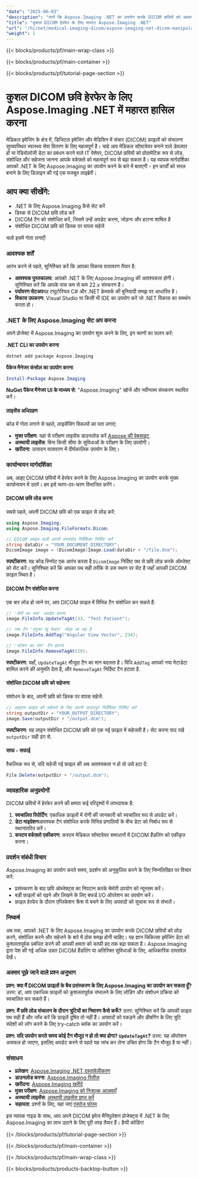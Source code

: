 ```yaml
---
"date": "2025-06-03"
"description": "जानें कि Aspose.Imaging .NET का उपयोग करके DICOM छवियों को आसानी से लोड, संशोधित और सहेजना कैसे सीखें। मेडिकल इमेजिंग में डेवलपर्स के लिए बिल्कुल सही।"
"title": "कुशल DICOM हेरफेर के लिए मास्टर Aspose.Imaging .NET"
"url": "/hi/net/medical-imaging-dicom/aspose-imaging-net-dicom-manipulation-guide/"
"weight": 1
---
```


{{< blocks/products/pf/main-wrap-class >}}

{{< blocks/products/pf/main-container >}}

{{< blocks/products/pf/tutorial-page-section >}}
# कुशल DICOM छवि हेरफेर के लिए Aspose.Imaging .NET में महारत हासिल करना

मेडिकल इमेजिंग के क्षेत्र में, डिजिटल इमेजिंग और मेडिसिन में संचार (DICOM) फ़ाइलों को संभालना सुव्यवस्थित स्वास्थ्य सेवा वितरण के लिए महत्वपूर्ण है। चाहे आप मेडिकल सॉफ़्टवेयर बनाने वाले डेवलपर हों या रेडियोलॉजी डेटा का प्रबंधन करने वाले IT पेशेवर, DICOM छवियों को प्रोग्रामेटिक रूप से लोड, संशोधित और सहेजना जानना आपके वर्कफ़्लो को महत्वपूर्ण रूप से बढ़ा सकता है। यह व्यापक मार्गदर्शिका आपको .NET के लिए Aspose.Imaging का उपयोग करने के बारे में बताएगी - इन कार्यों को सरल बनाने के लिए डिज़ाइन की गई एक मजबूत लाइब्रेरी।

## आप क्या सीखेंगे:
- .NET के लिए Aspose.Imaging कैसे सेट करें
- डिस्क से DICOM छवि लोड करें
- DICOM टैग को संशोधित करें, जिसमें उन्हें अपडेट करना, जोड़ना और हटाना शामिल है
- संशोधित DICOM छवि को डिस्क पर वापस सहेजें

चलो इसमें गोता लगाएँ!

### आवश्यक शर्तें
आरंभ करने से पहले, सुनिश्चित करें कि आपका विकास वातावरण तैयार है:

- **आवश्यक पुस्तकालय**: आपको .NET के लिए Aspose.Imaging की आवश्यकता होगी। सुनिश्चित करें कि आपके पास कम से कम 22.x संस्करण है।
- **पर्यावरण सेटअप**यह ट्यूटोरियल C# और .NET फ्रेमवर्क की बुनियादी समझ पर आधारित है।
- **विकास उपकरण**: Visual Studio या किसी भी IDE का उपयोग करें जो .NET विकास का समर्थन करता हो।

### .NET के लिए Aspose.Imaging सेट अप करना
अपने प्रोजेक्ट में Aspose.Imaging का उपयोग शुरू करने के लिए, इन चरणों का पालन करें:

**.NET CLI का उपयोग करना**
```bash
dotnet add package Aspose.Imaging
```

**पैकेज मैनेजर कंसोल का उपयोग करना**
```powershell
Install-Package Aspose.Imaging
```

**NuGet पैकेज मैनेजर UI के माध्यम से**: "Aspose.Imaging" खोजें और नवीनतम संस्करण स्थापित करें।

#### लाइसेंस अधिग्रहण
कोड में गोता लगाने से पहले, लाइसेंसिंग विकल्पों का पता लगाएं:
- **मुफ्त परीक्षण**: यहां से परीक्षण लाइसेंस डाउनलोड करें [Aspose की वेबसाइट](https://purchase.aspose.com/temporary-license/).
- **अस्थायी लाइसेंस**: बिना किसी सीमा के सुविधाओं के परीक्षण के लिए उपयोगी।
- **खरीदना**: उत्पादन वातावरण में दीर्घकालिक उपयोग के लिए।

### कार्यान्वयन मार्गदर्शिका
अब, आइए DICOM छवियों में हेरफेर करने के लिए Aspose.Imaging का उपयोग करके मुख्य कार्यान्वयन में उतरें। हम इसे चरण-दर-चरण विभाजित करेंगे।

#### DICOM छवि लोड करना
सबसे पहले, अपनी DICOM छवि को एक फ़ाइल से लोड करें:
```csharp
using Aspose.Imaging;
using Aspose.Imaging.FileFormats.Dicom;

// DICOM फ़ाइल वाली अपनी दस्तावेज़ निर्देशिका निर्दिष्ट करें
string dataDir = "YOUR_DOCUMENT_DIRECTORY";
DicomImage image = (DicomImage)Image.Load(dataDir + "/file.dcm");
```
**स्पष्टीकरण**: यह कोड स्निपेट एक आरंभ करता है `DicomImage` निर्दिष्ट पथ से छवि लोड करके ऑब्जेक्ट को सेट करें। सुनिश्चित करें कि आपका पथ सही तरीके से उस स्थान पर सेट है जहाँ आपकी DICOM फ़ाइल स्थित है।

#### DICOM टैग संशोधित करना
एक बार लोड हो जाने पर, आप DICOM फ़ाइल में विभिन्न टैग संशोधित कर सकते हैं:
```csharp
// 'रोगी का नाम' अपडेट करना
image.FileInfo.UpdateTagAt(33, "Test Patient");

// नया टैग 'एंगुलर व्यू वेक्टर' जोड़ा जा रहा है
image.FileInfo.AddTag("Angular View Vector", 234);

// 'स्टेशन का नाम' टैग हटाना
image.FileInfo.RemoveTagAt(29);
```
**स्पष्टीकरण**: यहाँ, `UpdateTagAt` मौजूदा टैग का मान बदलता है। विधि `AddTag` आपको नया मेटाडेटा शामिल करने की अनुमति देता है, और `RemoveTagAt` निर्दिष्ट टैग हटाता है.

#### संशोधित DICOM छवि को सहेजना
संशोधन के बाद, अपनी छवि को डिस्क पर वापस सहेजें:
```csharp
// अद्यतन फ़ाइल को सहेजने के लिए अपनी आउटपुट निर्देशिका निर्दिष्ट करें
string outputDir = "YOUR_OUTPUT_DIRECTORY";
image.Save(outputDir + "/output.dcm");
```
**स्पष्टीकरण**: यह लाइन संशोधित DICOM छवि को एक नई फ़ाइल में सहेजती है। सेट करना याद रखें `outputDir` सही ढंग से.

#### साफ - सफाई
वैकल्पिक रूप से, यदि सहेजी गई फ़ाइल की अब आवश्यकता न हो तो उसे हटा दें:
```csharp
File.Delete(outputDir + "/output.dcm");
```

### व्यावहारिक अनुप्रयोगों
DICOM छवियों में हेरफेर करने की क्षमता कई परिदृश्यों में लाभदायक है:
1. **स्वचालित रिपोर्टिंग**: एकाधिक फ़ाइलों में रोगी की जानकारी को स्वचालित रूप से अपडेट करें।
2. **डेटा माइग्रेशन**आवश्यक टैग संशोधित करके विभिन्न प्रणालियों के बीच डेटा को निर्बाध रूप से स्थानांतरित करें।
3. **कस्टम वर्कफ़्लो एकीकरण**: कस्टम मेडिकल सॉफ्टवेयर समाधानों में DICOM हैंडलिंग को एकीकृत करना।

### प्रदर्शन संबंधी विचार
Aspose.Imaging का उपयोग करते समय, प्रदर्शन को अनुकूलित करने के लिए निम्नलिखित पर विचार करें:
- प्रसंस्करण के बाद छवि ऑब्जेक्ट्स का निपटान करके मेमोरी उपयोग को न्यूनतम करें।
- बड़ी फ़ाइलों को पढ़ने और लिखने के लिए बफर्ड I/O ऑपरेशन का उपयोग करें।
- फ़ाइल हेरफेर के दौरान एप्लिकेशन क्रैश से बचने के लिए अपवादों को सुचारू रूप से संभालें।

### निष्कर्ष
अब तक, आपको .NET के लिए Aspose.Imaging का उपयोग करके DICOM छवियों को लोड करने, संशोधित करने और सहेजने के बारे में ठोस समझ होनी चाहिए। यह ज्ञान चिकित्सा इमेजिंग डेटा को कुशलतापूर्वक प्रबंधित करने की आपकी क्षमता को काफी हद तक बढ़ा सकता है। Aspose.Imaging द्वारा पेश की गई अधिक उन्नत DICOM हैंडलिंग या अतिरिक्त सुविधाओं के लिए, आधिकारिक दस्तावेज़ देखें।

### अक्सर पूछे जाने वाले प्रश्न अनुभाग
**प्रश्न: क्या मैं DICOM फ़ाइलों के बैच प्रसंस्करण के लिए Aspose.Imaging का उपयोग कर सकता हूँ?**
उत्तर: हां, आप एकाधिक फ़ाइलों को कुशलतापूर्वक संभालने के लिए लोडिंग और संशोधन प्रक्रिया को स्वचालित कर सकते हैं।

**प्रश्न: मैं छवि लोड संचालन के दौरान त्रुटियों का निवारण कैसे करूँ?**
उत्तर: सुनिश्चित करें कि आपकी फ़ाइल पथ सही हैं और जाँच करें कि फ़ाइलें दूषित तो नहीं हैं। अपवादों को पकड़ने और डीबगिंग के लिए त्रुटि संदेशों को लॉग करने के लिए try-catch ब्लॉक का उपयोग करें।

**प्रश्न: यदि उपयोग करते समय कोई टैग मौजूद न हो तो क्या होगा? `UpdateTagAt`?**
उत्तर: यह ऑपरेशन असफल हो जाएगा, इसलिए अपडेट करने से पहले यह जांच कर लेना उचित होगा कि टैग मौजूद है या नहीं।

### संसाधन
- **प्रलेखन**: [Aspose.Imaging .NET दस्तावेज़ीकरण](https://reference.aspose.com/imaging/net/)
- **डाउनलोड करना**: [Aspose.Imaging रिलीज़](https://releases.aspose.com/imaging/net/)
- **खरीदना**: [Aspose.Imaging खरीदें](https://purchase.aspose.com/buy)
- **मुफ्त परीक्षण**: [Aspose.Imaging को निःशुल्क आज़माएँ](https://releases.aspose.com/imaging/net/)
- **अस्थायी लाइसेंस**: [अस्थायी लाइसेंस प्राप्त करें](https://purchase.aspose.com/temporary-license/)
- **सहायता**: प्रश्नों के लिए, यहां जाएं [एस्पोज फोरम](https://forum.aspose.com/c/imaging/10)

इस व्यापक गाइड के साथ, आप अपने DICOM इमेज मैनिपुलेशन प्रोजेक्ट्स में .NET के लिए Aspose.Imaging का लाभ उठाने के लिए पूरी तरह तैयार हैं। हैप्पी कोडिंग!

{{< /blocks/products/pf/tutorial-page-section >}}

{{< /blocks/products/pf/main-container >}}

{{< /blocks/products/pf/main-wrap-class >}}

{{< blocks/products/products-backtop-button >}}